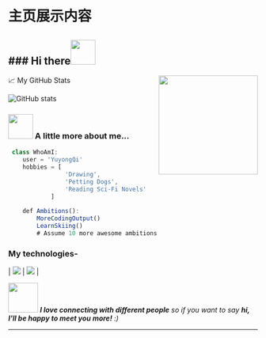 # 主页展示内容
<h2> ### Hi there<img src="https://media.giphy.com/media/mGcNjsfWAjY5AEZNw6/giphy.gif" width="50"></h2>

<img align='right' src='https://user-images.githubusercontent.com/5713670/87202985-820dcb80-c2b6-11ea-9f56-7ec461c497c3.gif' width='200"'>

📈 My GitHub Stats

![GitHub stats](https://github-readme-stats.vercel.app/api?username=yyq-bit&show_icons=true) 

### <img src="https://media.giphy.com/media/VgCDAzcKvsR6OM0uWg/giphy.gif" width="50"> A little more about me...  

```javascript
 class WhoAmI:
 	user = 'YuyongQi'
	hobbies = [
				'Drawing',
				'Petting Dogs',
				'Reading Sci-Fi Novels'
			]
	
	def Ambitions():
		MoreCodingOutput()
		LearnSkiing()
		# Assume 10 more awesome ambitions here  ;)
```

### My technologies-

| ![](https://github.com/Rishit-dagli/Rishit-dagli/blob/master/badges/javascript.svg) | ![](https://github.com/Rishit-dagli/Rishit-dagli/blob/master/badges/node.svg) |

<img src="https://media.giphy.com/media/LnQjpWaON8nhr21vNW/giphy.gif" width="60"> <em><b>I love connecting with different people</b> so if you want to say <b>hi, I'll be happy to meet you more!</b> :)</em>

---

